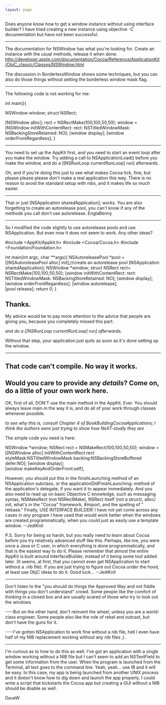 ```yaml
---
layout: page
---
```


Does anyone know how to get a window instance without using interface builder? I have tried creating a new instance using objective -C documentation but have not been successful.

----

The documentation for NSWindow has what you're looking for. Create an instance with the usual methods, release it when done. http://developer.apple.com/documentation/Cocoa/Reference/ApplicationKit/ObjC_classic/Classes/NSWindow.html

The discussion in BorderlessWindow shows some techniques, but you can also do those things without setting the borderless window mask flag.

----

The following code is not working for me:

      
int main(){

  NSWindow window;
  struct NSRect;

  [NSWindow alloc];
  rect  = NSRectMake(100,100,50,50);
  window =[NSWindow initWithContentRect: rect: NSTitledWindowMask: NSBackingStoreRetained: NO];
  [window display];	
  [window orderFrontRegardless];
}    

----
You need to set up the AppKit first, and you need to start an event loop after you make the window. Try adding a call to     NSApplicationLoad() before you make the window, and do a     [[NSRunLoop currentRunLoop] run] afterwards.

Oh, and if you're doing this just to see what makes Cocoa tick, fine, but please please please don't make a real application this way. There is no reason to avoid the standard setup with nibs, and it makes life so much easier.

----
That or just     [NSApplication sharedApplication]; works. You are also forgetting to create an autorelease pool, you can't know if any of the methods you call don't use autorelease. EnglaBenny 

----

So I modified the code slightly to use autorelease pools and use NSApplication. But even now it does not seem to work.
Any other ideas?
    

#include <AppKit/Appkit.h>
#include <Cocoa/Cocoa.h>
#include <Foundation/Foundation.h>

int main(int argc, char **args){
	NSAutoreleasePool *pool = [[NSAutoreleasePool alloc] init];//create an autorelease pool
	[NSApplication sharedApplication];
	NSWindow *window;
        struct NSRect rect= NSRectMake(100,100,50,50);
        [window initWithContentRect: rect: NSTitledWindowMask: NSBackingStoreRetained: NO];
	[window display];	
	[window orderFrontRegardless];
        [window autorelease];   
        [pool release];
        return 0;
}


Thanks.
----

My advice would be to pay more attention to the advice that people are giving you, because you completely missed this part:

*and do a     [[NSRunLoop currentRunLoop] run] afterwards.*

Without that step, your application just quits as soon as it's done setting up the window.

----
That code can't compile. No way it works.
----
Would you care to provide any *details*? Come on, do a little of your own work here.
----
OK, first of all, DON'T use the main method in the AppKit. Ever. You should always leave     main.m the way it is, and do all of your work through classes whenever possible.

*to see why this is, consult Chapter 4 of BookBuildingCocoaApplications; I think the authors were just trying to show how NeXT-studly they are*

The simple code you need is here:
    
NSWindow *window;
NSRect rect = NSMakeRect(100,100,50,50);
window = [[NSWindow alloc]
	initWithContentRect:rect
	styleMask:NSTitledWindowMask
	backing:NSBackingStoreBuffered
	defer:NO];
[window display];	
[window makeKeyAndOrderFront:self];

However, you should put this in the     finishLaunching method of an NSApplication subclass, or the     applicationDidFinishLaunching: method of the application's delegate, if you want it to appear immediately. And you also need to read up on basic Objective C knowledge, such as messaging syntax,     NSMakeRect (not     NSRectMake),     NSRect itself (not a struct),     alloc/    init, what's in the "Cocoa" framework,     #import, and the spelling of "    release." Finally, USE INTERFACE BUILDER! I have not yet come across any cases in *any* program I have used that would work better when the windows are created programmatically, when you could just as easily use a template window. --JediKnil

P.S. Sorry for being so harsh, but you really need to learn about Cocoa before you try relatively advanced stuff like this. Perhaps, like me, you were once a Java or C user, in which everything is done programmatically, and that is the easiest way to do it. Please remember that almost the entire AppKit is built around InterfaceBuilder, instead of it being some tool added later. (It seems, at first, that you cannot even get NSApplication to start without a     .nib file). If you are just trying to figure out Cocoa under the hood, at least use ObjC ideas to do it. Good luck... --JediKnil

------------------------------------------------------------------------------------------

Don't listen to the "you should do things the Approved Way and not fiddle with things you don't understand" crowd.
Some people like the comfort of thinking in a closed box and are usually scared of those who try to look out
the windows

----But on the other hand, don't reinvent the wheel, unless you are a world-class engineer. Some people also like the role of rebel and outcast, but don't have the guns for it.


----I've gotten NSApplication to work fine without a nib file, hell I even have half of my NIB replacement working without any nib files ;) .


------------------------------------------------------------------------------------------

I'm curious as to how to do this as well.  I've got an application with a single window working without a NIB file but I can't seem to add an NSTextField to get some information from the user.  When the program is launched from the Terminal, all text goes to the command line.  Yeah, yeah... use IB and it will be easy.  In this case, my app is being launched from another UNIX process and it doesn't know how to dig down and launch the app properly.  I could write a script that kickstarts the Cocoa app but creating a GUI without a NIB should be doable as well.

DaveW
